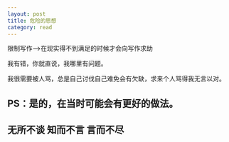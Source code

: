```yaml
---
layout: post
title: 危险的思想
category: read
---
```

限制写作-->在现实得不到满足的时候才会向写作求助

我有错，你就直说，我哪里有问题。

我很需要被人骂，总是自己讨伐自己难免会有欠缺，求来个人骂得我无言以对。

PS：是的，在当时可能会有更好的做法。
---
无所不谈 知而不言 言而不尽
---


